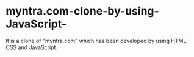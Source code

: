 # myntra.com-clone-by-using-JavaScript-
It is a clone of "myntra.com" which has been developed by using HTML, CSS and JavaScript.
